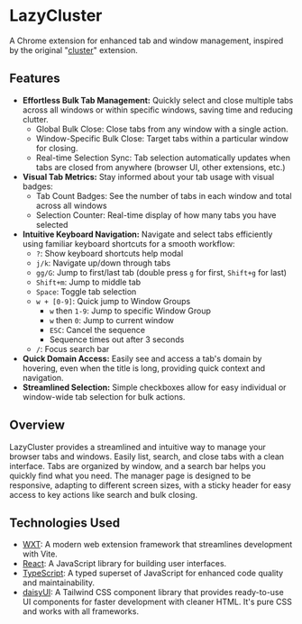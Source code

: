 # LazyCluster

A Chrome extension for enhanced tab and window management, inspired by the original "[cluster](https://chromewebstore.google.com/detail/cluster-window-tab-manage/aadahadfdmiibmdhfmpbeeebejmjnkef)" extension.

## Features

- **Effortless Bulk Tab Management:** Quickly select and close multiple tabs across all windows or within specific windows, saving time and reducing clutter.
  - Global Bulk Close: Close tabs from any window with a single action.
  - Window-Specific Bulk Close: Target tabs within a particular window for closing.
  - Real-time Selection Sync: Tab selection automatically updates when tabs are closed from anywhere (browser UI, other extensions, etc.)
- **Visual Tab Metrics:** Stay informed about your tab usage with visual badges:
  - Tab Count Badges: See the number of tabs in each window and total across all windows
  - Selection Counter: Real-time display of how many tabs you have selected
- **Intuitive Keyboard Navigation:** Navigate and select tabs efficiently using familiar keyboard shortcuts for a smooth workflow:
  - `?`: Show keyboard shortcuts help modal
  - `j/k`: Navigate up/down through tabs
  - `gg/G`: Jump to first/last tab (double press `g` for first, `Shift+g` for last)
  - `Shift+m`: Jump to middle tab
  - `Space`: Toggle tab selection
  - `w + [0-9]`: Quick jump to Window Groups
    - `w` then `1-9`: Jump to specific Window Group
    - `w` then `0`: Jump to current window
    - `ESC`: Cancel the sequence
    - Sequence times out after 3 seconds
  - `/`: Focus search bar
- **Quick Domain Access:** Easily see and access a tab's domain by hovering, even when the title is long, providing quick context and navigation.
- **Streamlined Selection:** Simple checkboxes allow for easy individual or window-wide tab selection for bulk actions.

## Overview

LazyCluster provides a streamlined and intuitive way to manage your browser tabs and windows. Easily list, search, and close tabs with a clean interface. Tabs are organized by window, and a search bar helps you quickly find what you need. The manager page is designed to be responsive, adapting to different screen sizes, with a sticky header for easy access to key actions like search and bulk closing.

## Technologies Used

- [WXT](https://wxt.dev/): A modern web extension framework that streamlines development with Vite.
- [React](https://react.dev/): A JavaScript library for building user interfaces.
- [TypeScript](https://www.typescriptlang.org/): A typed superset of JavaScript for enhanced code quality and maintainability.
- [daisyUI](https://daisyui.com/): A Tailwind CSS component library that provides ready-to-use UI components for faster development with cleaner HTML. It's pure CSS and works with all frameworks.
